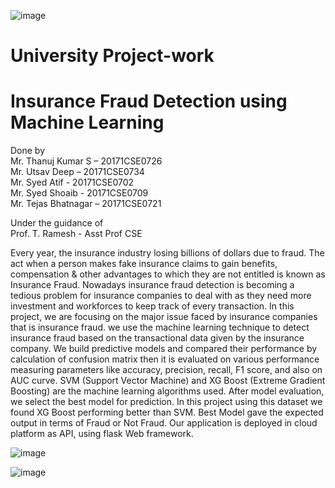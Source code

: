 ![image](https://user-images.githubusercontent.com/57106292/117543612-35f8f800-b03b-11eb-91b9-4dbd69734595.png)

# University Project-work<br>
# Insurance Fraud Detection using Machine Learning <br>

Done by<br>
Mr. Thanuj Kumar S – 20171CSE0726<br>
Mr. Utsav Deep – 20171CSE0734<br>
Mr. Syed Atif  - 20171CSE0702<br>
Mr. Syed Shoaib   - 20171CSE0709<br>
Mr. Tejas Bhatnagar – 20171CSE0721<br>

Under the guidance of<br>
Prof. T. Ramesh - Asst Prof CSE<br>

Every year, the insurance industry losing billions of dollars due to fraud. The act when a person makes fake insurance claims to gain benefits, compensation & other advantages to which they are not entitled is known as Insurance Fraud. Nowadays insurance fraud detection is becoming a tedious problem for insurance companies to deal with as they need more investment and workforces to keep track of every transaction. In this project, we are focusing on the major issue faced by insurance companies that is insurance fraud. we use the machine learning technique to detect insurance fraud based on the transactional data given by the insurance company. We build predictive models and compared their performance by calculation of confusion matrix then it is evaluated on various performance measuring parameters like accuracy, precision, recall, F1 score, and also on AUC curve. SVM (Support Vector Machine) and XG Boost (Extreme Gradient Boosting) are the machine learning algorithms used. After model evaluation, we select the best model for prediction. In this project using this dataset we found XG Boost performing better than SVM. Best Model gave the expected output in terms of Fraud or Not Fraud. Our application is deployed in cloud platform as API, using flask Web framework.



![image](https://user-images.githubusercontent.com/57106292/118785638-a959ff80-b8ae-11eb-84cc-621bd1a0b043.png)

![image](https://user-images.githubusercontent.com/57106292/118623331-c5459e80-b7e5-11eb-807f-508a39bf9c67.png)


 
	



	  
	
	


 
    	



 





 





